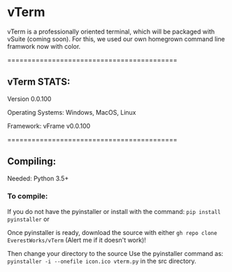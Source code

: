 # vTerm

vTerm is a professionally oriented terminal, which will be packaged with vSuite (coming soon).
For this, we used our own homegrown command line framwork now with color.

==========================================

## vTerm STATS:

Version 0.0.100

Operating Systems: Windows, MacOS, Linux

Framework: vFrame v0.0.100

==========================================

## Compiling:

Needed: Python 3.5+

### To compile: 


If you do not have the pyinstaller or  install with the command: 
`pip install pyinstaller` or 

Once pyinstaller is ready, download the source with either
`gh repo clone EverestWorks/vTerm` (Alert me if it doesn't work)!


Then change your directory to the source
Use the pyinstaller command as: 
`pyinstaller -i --onefile icon.ico vterm.py` in the src directory.




